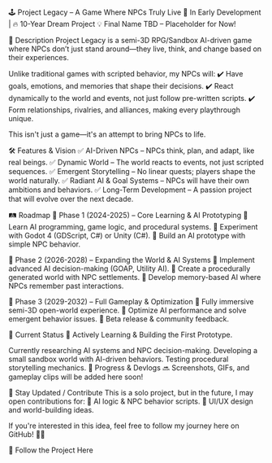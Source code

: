🕹️ Project Legacy – A Game Where NPCs Truly Live
🚧 In Early Development | 🔥 10-Year Dream Project
💡 Final Name TBD – Placeholder for Now!

📖 Description
Project Legacy is a semi-3D RPG/Sandbox AI-driven game where NPCs don’t just stand around—they live, think, and change based on their experiences.

Unlike traditional games with scripted behavior, my NPCs will:
✔️ Have goals, emotions, and memories that shape their decisions.
✔️ React dynamically to the world and events, not just follow pre-written scripts.
✔️ Form relationships, rivalries, and alliances, making every playthrough unique.

This isn't just a game—it's an attempt to bring NPCs to life.

🛠️ Features & Vision
✅ AI-Driven NPCs – NPCs think, plan, and adapt, like real beings.
✅ Dynamic World – The world reacts to events, not just scripted sequences.
✅ Emergent Storytelling – No linear quests; players shape the world naturally.
✅ Radiant AI & Goal Systems – NPCs will have their own ambitions and behaviors.
✅ Long-Term Development – A passion project that will evolve over the next decade.

🛤️ Roadmap
🔹 Phase 1 (2024-2025) – Core Learning & AI Prototyping
📌 Learn AI programming, game logic, and procedural systems.
📌 Experiment with Godot 4 (GDScript, C#) or Unity (C#).
📌 Build an AI prototype with simple NPC behavior.

🔹 Phase 2 (2026-2028) – Expanding the World & AI Systems
📌 Implement advanced AI decision-making (GOAP, Utility AI).
📌 Create a procedurally generated world with NPC settlements.
📌 Develop memory-based AI where NPCs remember past interactions.

🔹 Phase 3 (2029-2032) – Full Gameplay & Optimization
📌 Fully immersive semi-3D open-world experience.
📌 Optimize AI performance and solve emergent behavior issues.
📌 Beta release & community feedback.

📌 Current Status
🔄 Actively Learning & Building the First Prototype.

Currently researching AI systems and NPC decision-making.
Developing a small sandbox world with AI-driven behaviors.
Testing procedural storytelling mechanics.
📸 Progress & Devlogs
🔜 Screenshots, GIFs, and gameplay clips will be added here soon!

💬 Stay Updated / Contribute
This is a solo project, but in the future, I may open contributions for:
📌 AI logic & NPC behavior scripts.
📌 UI/UX design and world-building ideas.

If you're interested in this idea, feel free to follow my journey here on GitHub! 🚀🔥

🔗 Follow the Project Here

